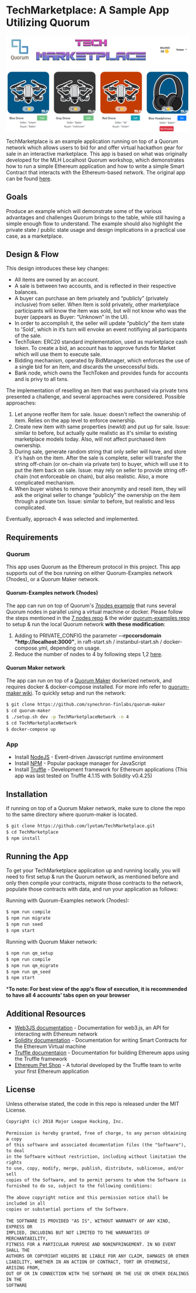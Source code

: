 # TechMarketplace: A Sample App Utilizing Quorum
![TechMarketplace](TechMarketplace.PNG)

TechMarketplace is an example application running on top of a Quorum network which allows users to bid for and offer virtual hackathon gear for sale in an interactive marketplace. This app is based on what was originally developed for the MLH Localhost Quorum workshop, which demonstrates how to run a simple Ethereum application and how to write a simple Smart Contract that interacts with the Ethereum-based network. The original app can be found [here](https://github.com/MLH/mlh-localhost-tech-marketplace).

## Goals 

Produce an example which will demonstrate some of the various advantages and challenges Quorum brings to the table, while still having a simple enough flow to understand. The example should also highlight the private state / public state usage and design implications in a practical use case, as a marketplace. 
 
## Design & Flow
This design introduces these key changes:
-	All items are owned by an account.
-	A sale is between two accounts, and is reflected in their respective balances.
-	A buyer can purchase an item privately and “publicly” (privately inclusive) from seller. When Item is sold privately, other marketplace participants will know the item was sold, but will not know who was the buyer (appears as Buyer: “Unknown” in the UI). 
-	In order to accomplish it, the seller will update “publicly” the item state to 'Sold', which in it’s turn will envoke an event notifiying all participants of the sale. 
-	TechToken: ERC20 standard implementation, used as marketplace cash token. To create a bid, an account has to approve funds for Market which will use them to execute sale. 
-	Bidding mechanism, operated by BidManager, which enforces the use of a single bid for an item, and discards the unseccessful bids. 
-	Bank node, which owns the TechToken and provides funds for accounts and is privy to all txns. 

The implementation of reselling an item that was purchased via private txns presented a challenge, and several approaches were considered.
Possible approaches:
1.	Let anyone reoffer Item for sale. 
Issue: doesn't reflect the ownership of item. Relies on the app level to enforce ownership.
2.	Create new item with same properties (newId) and put up for sale. 
Issue: similar to before, but actually quite realistic as it's similar to existing marketplace models today. Also, will not affect purchased item ownership.
3.	During sale, generate random string that only seller will have, and store it's hash on the item. After the sale is complete, seller will transfer the string off-chain (or on-chain via private txn) to buyer, which will use it to put the item back on sale. Issue: may rely on seller to provide string off-chain (not enforceable on chain), but also realistic. Also, a more complicated mechanism.
4.	When buyer wishes to remove their anonymity and resell item, they will ask the original seller to change “publicly” the ownership on the item through a private txn.
Issue: similar to before, but realistic and less complicated.

Eventually, approach 4 was selected and implemented.

## Requirements
### Quorum
This app uses Quorum as the Ethereum protocol in this project. This app supports out of the box running on either Quorum-Examples network (7nodes), or a Quorum Maker network.

#### Quorum-Examples network (7nodes)
The app can run on top of Quorum's [7nodes example](https://github.com/jpmorganchase/quorum-examples/tree/master/examples/7nodes) that runs several Quorum nodes in parallel using a virtual machine or docker.
Please follow the steps mentioned in the [7 nodes repo](https://github.com/jpmorganchase/quorum-examples/tree/master/examples/7nodes) & the wider [quorum-examples repo](https://github.com/jpmorganchase/quorum-examples) to setup & run the local Quorum network **with these modification**:
1. Adding to PRIVATE_CONFIG the parameter **--rpccorsdomain "http://localhost:3000"**, in raft-start.sh / instanbul-start.sh / docker-compose.yml, depending on usage.
2. Reduce the number of nodes to 4 by following steps 1,2 [here](https://github.com/jpmorganchase/quorum-examples/tree/master/examples/7nodes#reducing-the-number-of-nodes).

#### Quorum Maker network 
The app can run on top of a [Quorum Maker](https://github.com/synechron-finlabs/quorum-maker) dockerized network, and requires 
docker & docker-compose installed. For more info refer to [quorum-maker wiki](https://github.com/synechron-finlabs/quorum-maker/wiki).
To quickly setup and run the network:
```sh
$ git clone https://github.com/synechron-finlabs/quorum-maker
$ cd quorum-maker
$ ./setup.sh dev -p TechMarketplaceNetwork -n 4
$ cd TechMarketplaceNetwork
$ docker-compose up
```

### App
* Install [NodeJS](https://nodejs.org) - Event-driven Javascript runtime environment
* Install [NPM](https://www.npmjs.com/) - Popular package manager for JavaScript
* Install [Truffle](http://truffleframework.com/) - Development framework for Ethereum applications (This app was last tested on Truffle 4.1.15 with Solidity v0.4.25)


## Installation
If running on top of a Quorum Maker network, make sure to clone the repo to the same directory where quorum-maker is located.


```sh
$ git clone https://github.com/lyotam/TechMarketplace.git
$ cd TechMarketplace
$ npm install
```

## Running the App

To get your TechMarketplace application up and running locally, you will need to first setup & run the Quorum network, as mentioned before and only then compile your contracts, migrate those contracts to the network, populate those contracts with data, and run your application as follows:


Running with Quorum-Examples network (7nodes):

```sh
$ npm run compile
$ npm run migrate
$ npm run seed
$ npm start
```

Running with Quorum Maker network:

```sh
$ npm run qm_setup
$ npm run compile
$ npm run qm_migrate
$ npm run qm_seed
$ npm start
```


***To note: For best view of the app's flow of execution, it is recommended to have all 4 accounts' tabs open on your browser**



## Additional Resources

* [Web3JS documentation](https://github.com/ethereum/wiki/wiki/JavaScript-API) - Documentation for web3.js, an API for interacting with Ethereum network
* [Solidity documentation](https://solidity.readthedocs.io) - Documentation for writing Smart Contracts for the Ethereum Virtual machine
* [Truffle documentaion](http://truffleframework.com/docs/) - Documentation for building Ethereum apps using the Truffle framework
* [Ethereum Pet Shop](http://truffleframework.com/tutorials/pet-shop) - A tutorial developed by the Truffle team to write your first Ethereum application

## License

Unless otherwise stated, the code in this repo is released under the MIT
License.

```
Copyright (c) 2018 Major League Hacking, Inc.

Permission is hereby granted, free of charge, to any person obtaining a copy
of this software and associated documentation files (the "Software"), to deal
in the Software without restriction, including without limitation the rights
to use, copy, modify, merge, publish, distribute, sublicense, and/or sell
copies of the Software, and to permit persons to whom the Software is
furnished to do so, subject to the following conditions:

The above copyright notice and this permission notice shall be included in all
copies or substantial portions of the Software.

THE SOFTWARE IS PROVIDED "AS IS", WITHOUT WARRANTY OF ANY KIND, EXPRESS OR
IMPLIED, INCLUDING BUT NOT LIMITED TO THE WARRANTIES OF MERCHANTABILITY,
FITNESS FOR A PARTICULAR PURPOSE AND NONINFRINGEMENT. IN NO EVENT SHALL THE
AUTHORS OR COPYRIGHT HOLDERS BE LIABLE FOR ANY CLAIM, DAMAGES OR OTHER
LIABILITY, WHETHER IN AN ACTION OF CONTRACT, TORT OR OTHERWISE, ARISING FROM,
OUT OF OR IN CONNECTION WITH THE SOFTWARE OR THE USE OR OTHER DEALINGS IN THE
SOFTWARE
```
